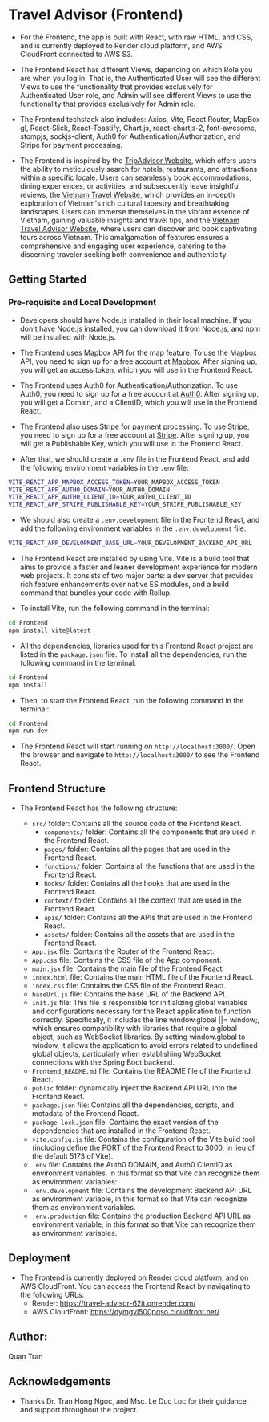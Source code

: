 # Travel Advisor (Frontend)

- For the Frontend, the app is built with React, with raw HTML, and CSS, and is currently deployed to Render cloud platform, and AWS CloudFront connected to AWS S3.

- The Frontend React has different Views, depending on which Role you are when you log in. That is, the Authenticated User will see the different Views to use the functionality that provides exclusively for Authenticated User role, and Admin will see different Views to use the functionality that provides exclusively for Admin role.

- The Frontend techstack also includes: Axios, Vite, React Router, MapBox gl, React-Slick, React-Toastify, Chart.js, react-chartjs-2, font-awesome, stompjs, sockjs-client, Auth0 for Authentication/Authorization, and Stripe for payment processing.

- The Frontend is inspired by the [TripAdvisor Website](https://www.tripadvisor.com/), which offers users the ability to meticulously search for hotels, restaurants, and attractions within a specific locale. Users can seamlessly book accommodations, dining experiences, or activities, and subsequently leave insightful reviews, the [Vietnam Travel Website](https://vietnam.travel/), which provides an in-depth exploration of Vietnam's rich cultural tapestry and breathtaking landscapes. Users can immerse themselves in the vibrant essence of Vietnam, gaining valuable insights and travel tips, and the [Vietnam Travel Advisor Website](https://vietnamtraveladvisor.com.vn/), where users can discover and book captivating tours across Vietnam. This amalgamation of features ensures a comprehensive and engaging user experience, catering to the discerning traveler seeking both convenience and authenticity.

## Getting Started

### Pre-requisite and Local Development

- Developers should have Node.js installed in their local machine. If you don't have Node.js installed, you can download it from [Node.js](https://nodejs.org/en/), and npm will be installed with Node.js.

- The Frontend uses Mapbox API for the map feature. To use the Mapbox API, you need to sign up for a free account at [Mapbox](https://www.mapbox.com/). After signing up, you will get an access token, which you will use in the Frontend React.

- The Frontend uses Auth0 for Authentication/Authorization. To use Auth0, you need to sign up for a free account at [Auth0](https://auth0.com/). After signing up, you will get a Domain, and a ClientID, which you will use in the Frontend React.

- The Frontend also uses Stripe for payment processing. To use Stripe, you need to sign up for a free account at [Stripe](https://stripe.com/). After signing up, you will get a Publishable Key, which you will use in the Frontend React.

- After that, we should create a `.env` file in the Frontend React, and add the following environment variables in the `.env` file:

```bash
VITE_REACT_APP_MAPBOX_ACCESS_TOKEN=YOUR_MAPBOX_ACCESS_TOKEN
VITE_REACT_APP_AUTH0_DOMAIN=YOUR_AUTH0_DOMAIN
VITE_REACT_APP_AUTH0_CLIENT_ID=YOUR_AUTH0_CLIENT_ID
VITE_REACT_APP_STRIPE_PUBLISHABLE_KEY=YOUR_STRIPE_PUBLISHABLE_KEY
```

- We should also create a `.env.development` file in the Frontend React, and add the following environment variables in the `.env.development` file:

```bash
VITE_REACT_APP_DEVELOPMENT_BASE_URL=YOUR_DEVELOPMENT_BACKEND_API_URL
```

- The Frontend React are installed by using Vite. Vite is a build tool that aims to provide a faster and leaner development experience for modern web projects. It consists of two major parts: a dev server that provides rich feature enhancements over native ES modules, and a build command that bundles your code with Rollup.

- To install Vite, run the following command in the terminal:

```bash
cd Frontend
npm install vite@latest
```

- All the dependencies, libraries used for this Frontend React project are listed in the `package.json` file. To install all the dependencies, run the following command in the terminal:

```bash
cd Frontend
npm install
```

- Then, to start the Frontend React, run the following command in the terminal:

```bash
cd Frontend
npm run dev
```

- The Frontend React will start running on `http://localhost:3000/`. Open the browser and navigate to `http://localhost:3000/` to see the Frontend React.

## Frontend Structure

- The Frontend React has the following structure:

  - `src/` folder: Contains all the source code of the Frontend React.
    - `components/` folder: Contains all the components that are used in the Frontend React.
    - `pages/` folder: Contains all the pages that are used in the Frontend React.
    - `functions/` folder: Contains all the functions that are used in the Frontend React.
    - `hooks/` folder: Contains all the hooks that are used in the Frontend React.
    - `context/` folder: Contains all the context that are used in the Frontend React.
    - `apis/` folder: Contains all the APIs that are used in the Frontend React.
    - `assets/` folder: Contains all the assets that are used in the Frontend React.
  - `App.jsx` file: Contains the Router of the Frontend React.
  - `App.css` file: Contains the CSS file of the App component.
  - `main.jsx` file: Contains the main file of the Frontend React.
  - `index.html` file: Contains the main HTML file of the Frontend React.
  - `index.css` file: Contains the CSS file of the Frontend React.
  - `baseUrl.js` file: Contains the base URL of the Backend API.
  - `init.js` file: This file is responsible for initializing global variables and configurations necessary for the React application to function correctly. Specifically, it includes the line window.global ||= window;, which ensures compatibility with libraries that require a global object, such as WebSocket libraries. By setting window.global to window, it allows the application to avoid errors related to undefined global objects, particularly when establishing WebSocket connections with the Spring Boot backend.
  - `Frontend_README.md` file: Contains the README file of the Frontend React.
  - `public` folder: dynamically inject the Backend API URL into the Frontend React.
  - `package.json` file: Contains all the dependencies, scripts, and metadata of the Frontend React.
  - `package-lock.json` file: Contains the exact version of the dependencies that are installed in the Frontend React.
  - `vite.config.js` file: Contains the configuration of the Vite build tool (including define the PORT of the Frontend React to 3000, in lieu of the default 5173 of Vite).
  - `.env` file: Contains the Auth0 DOMAIN, and Auth0 ClientID as environment variables, in this format so that Vite can recognize them as environment variables:
  - `.env.development` file: Contains the development Backend API URL as environment variable, in this format so that Vite can recognize them as environment variables.
  - `.env.production` file: Contains the production Backend API URL as environment variable, in this format so that Vite can recognize them as environment variables.

## Deployment

- The Frontend is currently deployed on Render cloud platform, and on AWS CloudFront. You can access the Frontend React by navigating to the following URLs:
  - Render: https://travel-advisor-62it.onrender.com/
  - AWS CloudFront: https://dymgvl500pqso.cloudfront.net/

## Author:

Quan Tran

## Acknowledgements

- Thanks Dr. Tran Hong Ngoc, and Msc. Le Duc Loc for their guidance and support throughout the project.
